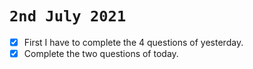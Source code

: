 # `2nd July 2021`
- [x] First I have to complete the 4 questions of yesterday.
- [x] Complete the two questions of today.
